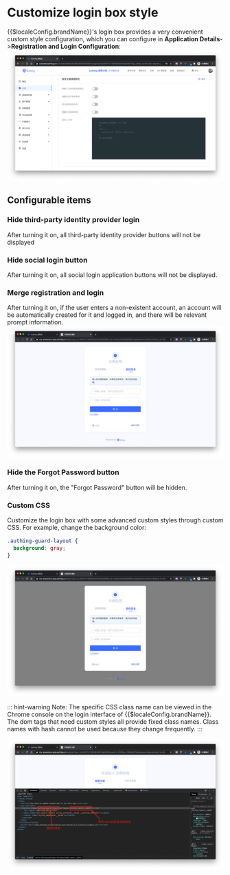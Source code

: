 # Customize login box style

<LastUpdated/>

{{$localeConfig.brandName}}'s login box provides a very convenient custom style configuration, which you can configure in **Application Details**->**Registration and Login Configuration**:
![Custom Style](./images/Xnip2021-03-04_15-01-53.png)

## Configurable items

### Hide third-party identity provider login

After turning it on, all third-party identity provider buttons will not be displayed

### Hide social login button

After turning it on, all social login application buttons will not be displayed.

### Merge registration and login

After turning it on, if the user enters a non-existent account, an account will be automatically created for it and logged in, and there will be relevant prompt information.
![Auto Register](./images/Xnip2021-03-04_15-06-48.png)

### Hide the Forgot Password button

After turning it on, the "Forgot Password" button will be hidden.

### Custom CSS

Customize the login box with some advanced custom styles through custom CSS. For example, change the background color:

```css
.authing-guard-layout {
  background: gray;
}
```

![Custom CSS](./images/Xnip2021-03-04_15-14-42.png)

::: hint-warning
Note: The specific CSS class name can be viewed in the Chrome console on the login interface of {{$localeConfig.brandName}}. The dom tags that need custom styles all provide fixed class names. Class names with hash cannot be used because they change frequently.
:::

![Custom CSS](./images/Xnip2021-03-04_15-40-29.png)
